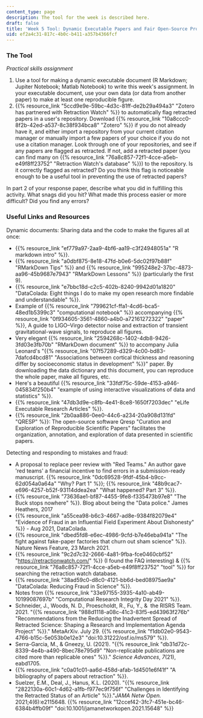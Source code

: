 ```yaml
---
content_type: page
description: The tool for the week is described here.
draft: false
title: 'Week 5 Tool: Dynamic Executable Papers and Fair Open-Source Processing Pipelines'
uid: ef2a4c31-817c-4b0c-b411-a357b4366fcf
---
```

### The Tool

*Practical skills assignment*

1. Use a tool for making a dynamic executable document (R Markdown; Jupiter Notebook; Matlab Notebook) to write this week's assignment. In your executable document, use your own data (or data from another paper) to make at least one reproducible figure. 
2. {{% resource_link "5ccd9e9e-59bc-4d3c-81ff-de2b29a494a3" "Zotero has partnered with Retraction Watch" %}} to automatically flag retracted papers in a user's repository. Download {{% resource_link "10a8ccc0-8f2b-42ed-a537-8c38f934bca8" "Zotero" %}} if you do not already have it, and either import a repository from your current citation manager or manually import a few papers of your choice if you do not use a citation manager. Look through one of your repositories, and see if any papers are flagged as retracted. If not, add a retracted paper (you can find many on {{% resource_link "76a8c857-72f1-4cce-a5eb-e49f8ff23752" "Retraction Watch's database" %}}) to the repository. Is it correctly flagged as retracted? Do you think this flag is noticeable enough to be a useful tool in preventing the use of retracted papers?

In part 2 of your response paper, describe what you did in fulfilling this activity. What snags did you hit? What made this process easier or more difficult? Did you find any errors?

### Useful Links and Resources

Dynamic documents: Sharing data and the code to make the figures all at once:

- {{% resource_link "ef779a97-2aa9-4bf6-aa19-c3f24948051a" "R markdown intro" %}}.
- {{% resource_link "a0dbf875-8e18-47fd-b0e6-5dc02f97b88f" "RMarkDown Tips" %}} and {{% resource_link "995248e2-37bc-4873-aa96-45b9687e7943" "RMarkDown Lessons" %}} (particularly the first 9).
- {{% resource_link "e7bbc18d-c2c5-402b-8240-9942d01a1820" "DataColada: Eight things I do to make my open research more findable and understandable" %}}.
- Example of {{% resource_link "799621cf-ffa1-4cd6-bca5-48ed1b5399c3" "computational notebook" %}} accompanying {{% resource_link "0f934605-3561-4860-a4b0-a72161272322" "paper" %}}, A guide to LIGO–Virgo detector noise and extraction of transient gravitational-wave signals, to reproduce all figures. 
- Very elegant {{% resource_link "2594268c-1402-4db8-9426-3fd03e3fb70b" "RMarkDown document" %}} to accompany Julia Leonard's "{{% resource_link "07f57289-d329-4c00-bd83-7dafcd4bcd81" "Associations between cortical thickness and reasoning differ by socioeconomic status in development" %}}" paper. By downloading the data dictionary and this document, you can reproduce the whole paper, make all figures, etc.
- Here's a beautiful {{% resource_link "33fdf75c-59de-4153-a946-045834f250b4" "example of using interactive visualizations of data and statistics" %}}.
- {{% resource_link "47db3d9e-c8fb-4e41-8ce8-1650f7203dec" "eLife Executable Research Articles" %}}.
- {{% resource_link "2b0aa886-0ee0-44c6-a234-20a908d131fd" "QRESP" %}}: The open-source software Qresp "Curation and Exploration of Reproducible Scientific Papers" facilitates the organization, annotation, and exploration of data presented in scientific papers.

Detecting and responding to mistakes and fraud:

- A proposal to replace peer review with "Red Teams." An author gave 'red teams' a financial incentive to find errors in a submission-ready manuscript. {{% resource_link "0dc69528-9fdf-45b4-b9cc-62d054a0a64a" "Why? Part 1" %}}; {{% resource_link "48b9cac7-e696-4257-b52f-93114ddea2ea" "What happened? Part 3" %}}.
- {{% resource_link "73636ae1-bf87-4455-9fe8-f335473b97e8" "The Buck stops nowhere" %}}. Blog about being the "Data police." James Heathers, 2017
- {{% resource_link "a55cea98-b6c3-4667-ad8e-9384f82079e4" "Evidence of Fraud in an Influential Field Experiment About Dishonesty" %}} - Aug 2021, DataColada.
- {{% resource_link "dbed5fd8-e6ec-4986-9cfd-b7e46eba941a" "The fight against fake-paper factories that churn out sham science" %}}. Nature News Feature, 23 March 2021.
- {{% resource_link "9c2d7c32-2666-4a81-9fba-fce0460cbf52" "https://retractionwatch.com/" %}} (I found the FAQ interesting) & {{% resource_link "76a8c857-72f1-4cce-a5eb-e49f8ff23752" "tool" %}} for searching the retraction watch database.
- {{% resource_link "38ad59c0-d8c0-4121-bb6d-bed08975ae9a" "DataColada: Reducing Fraud in Science" %}}.
- Notes from {{% resource_link "33e97155-3935-4a10-ab49-10199087697b" "Computational Research Integrity Day 2021" %}}.
- Schneider, J., Woods, N. D., Proescholdt, R., Fu, Y., &  the RISRS Team. 2021. "{{% resource_link "988d1118-a08c-41c3-83f5-ed43963f276b" "Recommendations from the Reducing the Inadvertent Spread of Retracted Science: Shaping a Research and Implementation Agenda Project" %}}." MetaArXiv. July 29. {{% resource_link "f1db02e0-9543-4766-b15c-5e053b0e12e3" "doi:10.31222/osf.io/ms579" %}}.
- Serra-Garcia, M., & Gneezy, U. (2021). "{{% resource_link "db31d72c-8339-4e4b-a490-8bec78e795d9" "Non-replicable publications are cited more than replicable ones" %}}." *Science Advances*, *7*(21), eabd1705.
- {{% resource_link "c0a01c01-aa6d-458d-afab-1d4501e6f41f" "A bibliography of papers about retraction" %}}.
- Suelzer, E.M., Deal, J., Hanus, K.L. (2020). "{{% resource_link "2822130a-60c1-4d62-a1fb-f977ec9f756f" "Challenges in Identifying the Retracted Status of an Article" %}}."*JAMA Netw Open.* 2021;4(6):e2115648. {{% resource_link "12ccef42-3fc7-451e-bc46-6384b4ffb09f" "doi:10.1001/jamanetworkopen.2021.15648" %}}